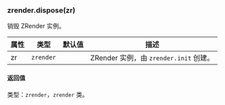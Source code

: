 ---
---

### zrender.dispose(zr)

销毁 ZRender 实例。

|属性|类型|默认值|描述|
|---|---|---|---|
| zr | `zrender` | | ZRender 实例，由 `zrender.init` 创建。 |

#### 返回值

类型：`zrender`，`zrender` 类。
